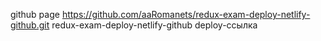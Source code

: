 github page https://github.com/aaRomanets/redux-exam-deploy-netlify-github.git
redux-exam-deploy-netlify-github 
deploy-ссылка 